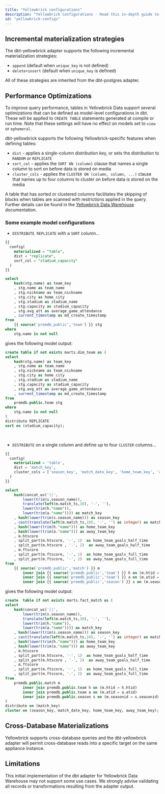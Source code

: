 ```yaml
---
title: "Yellowbrick configurations"
description: "Yellowbrick Configurations - Read this in-depth guide to learn about configurations in dbt."
id: "yellowbrick-configs"
---
```


## Incremental materialization strategies

The dbt-yellowbrick adapter supports the following incremental materialization strategies:

- `append` (default when `unique_key` is not defined)
- `delete+insert` (default when `unique_key` is defined)

All of these strategies are inherited from the dbt-postgres adapter.

## Performance Optimizations
    
To improve query performance, tables in Yellowbrick Data support several optimizations that can be defined 
as model-level configurations in dbt.  These will be applied to `CREATE TABLE` <Term id="ddl" /> statements 
generated at compile or run time. Note that these settings will have no effect on models set to `view` or `ephemeral`.

dbt-yellowbrick supports the following Yellowbrick-specific features when defining tables:
- `dist` - applies a single-column distribution key, or sets the distribution to `RANDOM` or `REPLICATE`
- `sort_col` - applies the `SORT ON (column)` clause that names a single column to sort on before data is stored on media
- `cluster_cols` - applies the `CLUSTER ON (column, column, ...)` clause that names up to four columns to cluster on before data is stored 
on the media

A table that has sorted or clustered columns facilitates the skipping of blocks when tables are scanned with 
restrictions applied in the query.  Further details can be found in the [Yellowbrick Data Warehouse](https://docs.yellowbrick.com/latest/ybd_sqlref/clustered_tables.html#clustered-tables) 
documentation.


### Some example model configurations

* ```DISTRIBUTE REPLICATE``` with a ```SORT``` column...
```sql
{{
  config(
    materialized = "table",
    dist = "replicate",
    sort_col = "stadium_capacity"
  )
}}

select
    hash(stg.name) as team_key
    , stg.name as team_name
    , stg.nickname as team_nickname
    , stg.city as home_city
    , stg.stadium as stadium_name
    , stg.capacity as stadium_capacity
    , stg.avg_att as average_game_attendance
    , current_timestamp as md_create_timestamp
from
    {{ source('premdb_public','team') }} stg
where
    stg.name is not null
``` 
gives the following model output:

```sql
create table if not exists marts.dim_team as (
select
    hash(stg.name) as team_key
    , stg.name as team_name
    , stg.nickname as team_nickname
    , stg.city as home_city
    , stg.stadium as stadium_name
    , stg.capacity as stadium_capacity
    , stg.avg_att as average_game_attendance
    , current_timestamp as md_create_timestamp
from
    premdb.public.team stg
where
    stg.name is not null
)
distribute REPLICATE
sort on (stadium_capacity);
```
<br>

* ```DISTRIBUTE``` on a single column and define up to four ```CLUSTER``` columns...

```sql 
{{
  config(
    materialized = 'table',
    dist = 'match_key',
    cluster_cols = ['season_key', 'match_date_key', 'home_team_key', 'away_team_key']
  )
}}

select
	hash(concat_ws('||',
	    lower(trim(s.season_name)),
		translate(left(m.match_ts,10), '-', ''),
	    lower(trim(h."name")),
		lower(trim(a."name")))) as match_key
	, hash(lower(trim(s.season_name))) as season_key
	, cast(translate(left(m.match_ts,10), '-', '') as integer) as match_date_key
	, hash(lower(trim(h."name"))) as home_team_key
	, hash(lower(trim(a."name"))) as away_team_key
	, m.htscore
	, split_part(m.htscore, '-', 1)  as home_team_goals_half_time
	, split_part(m.htscore , '-', 2)  as away_team_goals_half_time
	, m.ftscore
	, split_part(m.ftscore, '-', 1)  as home_team_goals_full_time
	, split_part(m.ftscore, '-', 2)  as away_team_goals_full_time
from
	{{ source('premdb_public','match') }} m
		inner join {{ source('premdb_public','team') }} h on (m.htid = h.htid)
		inner join {{ source('premdb_public','team') }} a on (m.atid = a.atid)
		inner join {{ source('premdb_public','season') }} s on (m.seasonid = s.seasonid)
```
gives the following model output:

```sql
create  table if not exists marts.fact_match as (
select
    hash(concat_ws('||',
        lower(trim(s.season_name)),
        translate(left(m.match_ts,10), '-', ''),
        lower(trim(h."name")),
        lower(trim(a."name")))) as match_key
    , hash(lower(trim(s.season_name))) as season_key
    , cast(translate(left(m.match_ts,10), '-', '') as integer) as match_date_key
    , hash(lower(trim(h."name"))) as home_team_key
    , hash(lower(trim(a."name"))) as away_team_key
    , m.htscore
    , split_part(m.htscore, '-', 1)  as home_team_goals_half_time
    , split_part(m.htscore , '-', 2)  as away_team_goals_half_time
    , m.ftscore
    , split_part(m.ftscore, '-', 1)  as home_team_goals_full_time
    , split_part(m.ftscore, '-', 2)  as away_team_goals_full_time
from
    premdb.public.match m
        inner join premdb.public.team h on (m.htid = h.htid)
        inner join premdb.public.team a on (m.atid = a.atid)
        inner join premdb.public.season s on (m.seasonid = s.seasonid)
)
distribute on (match_key)
cluster on (season_key, match_date_key, home_team_key, away_team_key);
```
## Cross-Database Materializations

Yellowbrick supports cross-database queries and the dbt-yellowbrick adapter will permit cross-database reads into a specific target on the same appliance instance.

## Limitations

This initial implementation of the dbt adapter for Yellowbrick Data Warehouse may not support some use cases. 
We strongly advise validating all records or transformations resulting from the adapter output.
